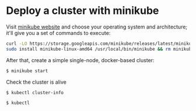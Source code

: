 # Deploy a cluster with minikube

Visit [minikube website](https://minikube.sigs.k8s.io/docs/start/?arch=%2Fmacos%2Farm64%2Fstable%2Fbinary+download) and choose your operating system and architecture; it'll give you a set of commands to execute:

```bash
curl -LO https://storage.googleapis.com/minikube/releases/latest/minikube-linux-amd64
sudo install minikube-linux-amd64 /usr/local/bin/minikube && rm minikube-linux-amd64
```

After that, create a simple single-node, docker-based cluster:

```bash
$ minikube start
```

Check the cluster is alive

```bash
$ kubectl cluster-info

$ kubectl 


